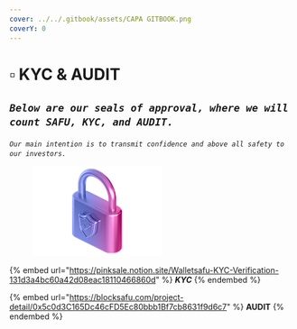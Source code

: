 ```yaml
---
cover: ../../.gitbook/assets/CAPA GITBOOK.png
coverY: 0
---
```


# ▫ KYC & AUDIT

## _`Below are our seals of approval, where we will count SAFU, KYC, and AUDIT.`_

_`Our main intention is to transmit confidence and above all safety to our investors.`_

<figure><img src="../../.gitbook/assets/b.png" alt=""><figcaption></figcaption></figure>

{% embed url="https://pinksale.notion.site/Walletsafu-KYC-Verification-131d3a4bc60a42d08eac18110466860d" %}
_**KYC**_
{% endembed %}

{% embed url="https://blocksafu.com/project-detail/0x5c0d3C165Dc46cFD5Ec80bbb1Bf7cb8631f9d6c7" %}
**AUDIT**
{% endembed %}

